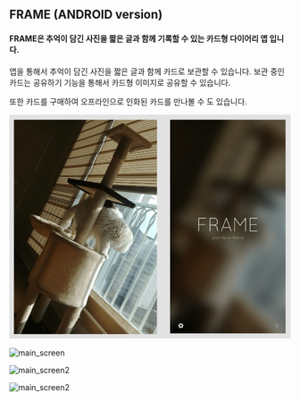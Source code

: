 ## FRAME (ANDROID version)

#### FRAME은 추억이 담긴 사진을 짧은 글과 함께 기록할 수 있는 카드형 다이어리 앱 입니다.  
  
앱을 통해서 추억이 담긴 사진을 짧은 글과 함께 카드로 보관할 수 있습니다. 보관 중인 카드는 공유하기 기능을 통해서 카드형 이미지로 공유할 수 있습니다.
  
또한 카드를 구매하여 오프라인으로 인화된 카드를 만나볼 수 도 있습니다.  

![main](https://github.com/hololee/FRAME_IOS/blob/master/screenshot/frame3.jpg?raw=true)

![main_screen](https://github.com/hololee/FRAME_IOS/blob/master/screenshot/frame1.jpg?raw=true)

![main_screen2](https://github.com/hololee/FRAME_IOS/blob/master/screenshot/frame4.jpg?raw=true)

![main_screen2](https://github.com/hololee/FRAME_IOS/blob/master/screenshot/frame2.jpg?raw=true)